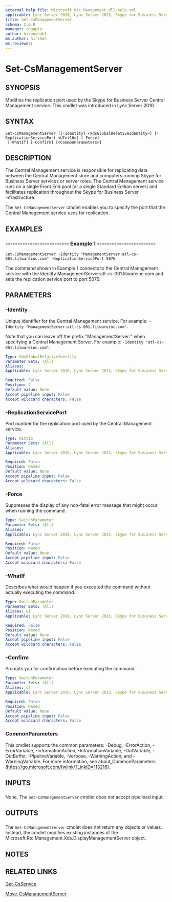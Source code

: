 ```yaml
---
external help file: Microsoft.Rtc.Management.dll-help.xml
applicable: Lync Server 2010, Lync Server 2013, Skype for Business Server 2015, Skype for Business Server 2019
title: Set-CsManagementServer
schema: 2.0.0
manager: rogupta
author: hirenshah1
ms.author: hirshah
ms.reviewer:
---
```


# Set-CsManagementServer

## SYNOPSIS
Modifies the replication port used by the Skype for Business Server Central Management service.
This cmdlet was introduced in Lync Server 2010.


## SYNTAX

```
Set-CsManagementServer [[-Identity] <XdsGlobalRelativeIdentity>] [-ReplicationServicePort <UInt16>] [-Force]
 [-WhatIf] [-Confirm] [<CommonParameters>]
```

## DESCRIPTION
The Central Management service is responsible for replicating data between the Central Management store and computers running Skype for Business Server services or server roles.
The Central Management service runs on a single Front End pool (or a single Standard Edition server) and facilitates replication throughout the Skype for Business Server infrastructure.

The `Set-CsManagementServer` cmdlet enables you to specify the port that the Central Management service uses for replication.


## EXAMPLES

### -------------------------- Example 1 ------------------------
```
Set-CsManagementServer -Identity "ManagementServer:atl-cs-001.litwareinc.com" -ReplicationServicePort 5076
```

The command shown in Example 1 connects to the Central Management service with the Identity ManagementServer:atl-cs-001.litwareinc.com and sets the replication service port to port 5076.


## PARAMETERS

### -Identity
Unique identifier for the Central Management service.
For example: `-Identity "ManagementServer:atl-cs-001.litwareinc.com"`.

Note that you can leave off the prefix "ManagementServer:" when specifying a Central Management Server.
For example: `-Identity "atl-cs-001.litwareinc.com"`.

```yaml
Type: XdsGlobalRelativeIdentity
Parameter Sets: (All)
Aliases: 
Applicable: Lync Server 2010, Lync Server 2013, Skype for Business Server 2015, Skype for Business Server 2019

Required: False
Position: 2
Default value: None
Accept pipeline input: False
Accept wildcard characters: False
```

### -ReplicationServicePort
Port number for the replication port used by the Central Management service.

```yaml
Type: UInt16
Parameter Sets: (All)
Aliases: 
Applicable: Lync Server 2010, Lync Server 2013, Skype for Business Server 2015, Skype for Business Server 2019

Required: False
Position: Named
Default value: None
Accept pipeline input: False
Accept wildcard characters: False
```

### -Force
Suppresses the display of any non-fatal error message that might occur when running the command.

```yaml
Type: SwitchParameter
Parameter Sets: (All)
Aliases: 
Applicable: Lync Server 2010, Lync Server 2013, Skype for Business Server 2015, Skype for Business Server 2019

Required: False
Position: Named
Default value: None
Accept pipeline input: False
Accept wildcard characters: False
```

### -WhatIf
Describes what would happen if you executed the command without actually executing the command.

```yaml
Type: SwitchParameter
Parameter Sets: (All)
Aliases: wi
Applicable: Lync Server 2010, Lync Server 2013, Skype for Business Server 2015, Skype for Business Server 2019

Required: False
Position: Named
Default value: None
Accept pipeline input: False
Accept wildcard characters: False
```

### -Confirm
Prompts you for confirmation before executing the command.

```yaml
Type: SwitchParameter
Parameter Sets: (All)
Aliases: cf
Applicable: Lync Server 2010, Lync Server 2013, Skype for Business Server 2015, Skype for Business Server 2019

Required: False
Position: Named
Default value: None
Accept pipeline input: False
Accept wildcard characters: False
```

### CommonParameters
This cmdlet supports the common parameters: -Debug, -ErrorAction, -ErrorVariable, -InformationAction, -InformationVariable, -OutVariable, -OutBuffer, -PipelineVariable, -Verbose, -WarningAction, and -WarningVariable. For more information, see about_CommonParameters (https://go.microsoft.com/fwlink/?LinkID=113216).

## INPUTS

###  
None.
The `Set-CsManagementServer` cmdlet does not accept pipelined input.

## OUTPUTS

###  
The `Set-CsManagementServer` cmdlet does not return any objects or values.
Instead, the cmdlet modifies existing instances of the Microsoft.Rtc.Management.Xds.DisplayManagementServer object.

## NOTES

## RELATED LINKS

[Get-CsService](Get-CsService.md)

[Move-CsManagementServer](Move-CsManagementServer.md)

